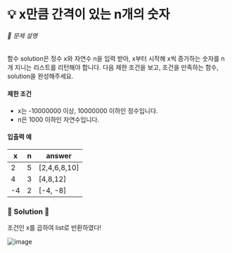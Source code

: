 # 💡 x만큼 간격이 있는 n개의 숫자

###### 📃 문제 설명

함수 solution은 정수 x와 자연수 n을 입력 받아, x부터 시작해 x씩 증가하는 숫자를 n개 지니는 리스트를 리턴해야 합니다. 다음 제한 조건을 보고, 조건을 만족하는 함수, solution을 완성해주세요.
 
#### 제한 조건

- x는 -10000000 이상, 10000000 이하인 정수입니다.
- n은 1000 이하인 자연수입니다.

#### 입출력 예

| x   | n   | answer       |
| --- | --- | ------------ |
| 2   | 5   | [2,4,6,8,10] |
| 4   | 3   | [4,8,12]     |
| -4  | 2   | [-4, -8]     |

### 🔑 Solution 🔑

조건인 x를 곱하여 list로 반환하였다!

![image](https://user-images.githubusercontent.com/116260619/218644394-cdd6b448-7db7-4002-846f-5f1df4525244.png)
